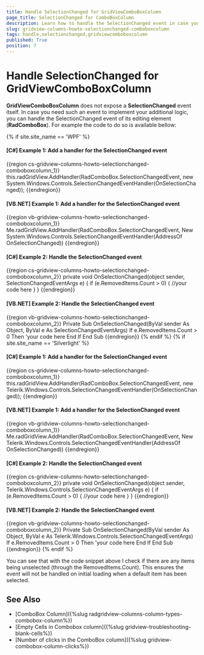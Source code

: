 ```yaml
---
title: Handle SelectionChanged for GridViewComboBoxColumn
page_title: SelectionChanged for ComboBoxColumn
description: Learn how to handle the SelectionChanged event in case you need it to implement additional logic for the ComboBoxColumn in Telerik's WPF DataGrid.
slug: gridview-columns-howto-selectionchanged-comboboxcolumn
tags: handle,selectionchanged,gridviewcomboboxcolumn
published: True
position: 7
---
```


# Handle SelectionChanged for GridViewComboBoxColumn

**GridViewComboBoxColumn** does not expose a **SelectionChanged** event itself. In case you need such an event to implement your additional logic, you can handle the SelectionChanged event of its editing element (**RadComboBox**). For example the code to do so is available bellow:

{% if site.site_name == 'WPF' %}
#### __[C#] Example 1: Add a handler for the SelectionChanged event__

{{region cs-gridview-columns-howto-selectionchanged-comboboxcolumn_1}}
	this.radGridView.AddHandler(RadComboBox.SelectionChangedEvent, new System.Windows.Controls.SelectionChangedEventHandler(OnSelectionChanged));
{{endregion}}

#### __[VB.NET] Example 1: Add a handler for the SelectionChanged event__

{{region vb-gridview-columns-howto-selectionchanged-comboboxcolumn_1}}
	Me.radGridView.AddHandler(RadComboBox.SelectionChangedEvent, New System.Windows.Controls.SelectionChangedEventHandler(AddressOf OnSelectionChanged))
{{endregion}}

#### __[C#] Example 2: Handle the SelectionChanged event__

{{region cs-gridview-columns-howto-selectionchanged-comboboxcolumn_2}}
	private void OnSelectionChanged(object sender, SelectionChangedEventArgs e)
        {
            if (e.RemovedItems.Count > 0)
            {
                //your code here
            }
        }
{{endregion}}

#### __[VB.NET] Example 2: Handle the SelectionChanged event__

{{region vb-gridview-columns-howto-selectionchanged-comboboxcolumn_2}}
	Private Sub OnSelectionChanged(ByVal sender As Object, ByVal e As SelectionChangedEventArgs)
	    If e.RemovedItems.Count > 0 Then
	        'your code here
	    End If
	End Sub
{{endregion}}
{% endif %}
{% if site.site_name == 'Silverlight' %}
#### __[C#] Example 1: Add a handler for the SelectionChanged event__

{{region cs-gridview-columns-howto-selectionchanged-comboboxcolumn_1}}
	this.radGridView.AddHandler(RadComboBox.SelectionChangedEvent, new Telerik.Windows.Controls.SelectionChangedEventHandler(OnSelectionChanged));
{{endregion}}

#### __[VB.NET] Example 1: Add a handler for the SelectionChanged event__

{{region vb-gridview-columns-howto-selectionchanged-comboboxcolumn_1}}
	Me.radGridView.AddHandler(RadComboBox.SelectionChangedEvent, New Telerik.Windows.Controls.SelectionChangedEventHandler(AddressOf OnSelectionChanged))
{{endregion}}

#### __[C#] Example 2: Handle the SelectionChanged event__

{{region cs-gridview-columns-howto-selectionchanged-comboboxcolumn_2}}
	private void OnSelectionChanged(object sender, Telerik.Windows.Controls.SelectionChangedEventArgs e)
        {
            if (e.RemovedItems.Count > 0)
            {
                //your code here
            }
        }
{{endregion}}

#### __[VB.NET] Example 2: Handle the SelectionChanged event__

{{region vb-gridview-columns-howto-selectionchanged-comboboxcolumn_2}}
	Private Sub OnSelectionChanged(ByVal sender As Object, ByVal e As Telerik.Windows.Controls.SelectionChangedEventArgs)
	    If e.RemovedItems.Count > 0 Then
	        'your code here
	    End If
	End Sub
{{endregion}}
{% endif %}

You can see that with the code snippet above I check if there are any items being unselected (through the RemovedItems.Count). This ensures the event will not be handled on initial loading when a default item has been selected. 

## See Also

* [ComboBox Column]({%slug radgridview-columns-column-types-combobox-column%})
* [Empty Cells in Combobox column]({%slug gridview-troubleshooting-blank-cells%})
* [Number of clicks in the ComboBox column]({%slug gridview-combobox-column-clicks%})
